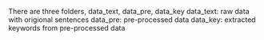 There are three folders, data_text, data_pre, data_key
data_text: raw data with origional sentences
data_pre: pre-processed data 
data_key: extracted keywords from pre-processed data